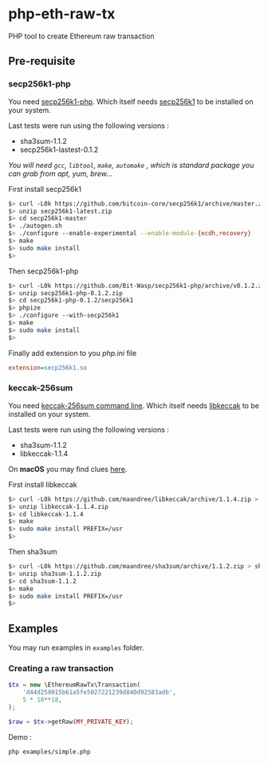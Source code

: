 # php-eth-raw-tx
PHP tool to create Ethereum raw transaction

## Pre-requisite

### secp256k1-php

You need [secp256k1-php](https://github.com/Bit-Wasp/secp256k1-php).
Which itself needs [secp256k1](https://github.com/bitcoin-core/secp256k1) to be installed on your system.

Last tests were run using the following versions :
* sha3sum-1.1.2
* secp256k1-lastest-0.1.2

*You will need `gcc`, `libtool`,  `make`, `automake` , which is standard package you can grab from apt, yum, brew...*

First install secp256k1
```bash
$> curl -L0k https://github.com/bitcoin-core/secp256k1/archive/master.zip > secp256k1-latest.zip
$> unzip secp256k1-latest.zip
$> cd secp256k1-master
$> ./autogen.sh
$> ./configure --enable-experimental --enable-module-{ecdh,recovery}
$> make
$> sudo make install
$>
```

Then secp256k1-php
```bash
$> curl -L0k https://github.com/Bit-Wasp/secp256k1-php/archive/v0.1.2.zip > secp256k1-php-0.1.2.zip
$> unzip secp256k1-php-0.1.2.zip
$> cd secp256k1-php-0.1.2/secp256k1
$> phpize
$> ./configure --with-secp256k1
$> make
$> sudo make install
$>
```

Finally add extension to you *php.ini* file

```ini
extension=secp256k1.so
```



### keccak-256sum

You need [keccak-256sum command line](https://github.com/maandree/sha3sum).
Which itself needs [libkeccak](https://github.com/maandree/libkeccak) to be installed on your system.

Last tests were run using the following versions :
* sha3sum-1.1.2
* libkeccak-1.1.4

On **macOS** you may find clues [here](https://github.com/maandree/libkeccak/issues/7).

First install libkeccak
```bash
$> curl -L0k https://github.com/maandree/libkeccak/archive/1.1.4.zip > libkeccak-1.1.4.zip
$> unzip libkeccak-1.1.4.zip
$> cd libkeccak-1.1.4
$> make
$> sudo make install PREFIX=/usr
$>
```

Then sha3sum
```bash
$> curl -L0k https://github.com/maandree/sha3sum/archive/1.1.2.zip > sha3sum-1.1.2.zip
$> unzip sha3sum-1.1.2.zip
$> cd sha3sum-1.1.2
$> make
$> sudo make install PREFIX=/usr
$>
```

## Examples

You may run examples in `examples` folder.

### Creating a raw transaction

```php
$tx = new \EthereumRawTx\Transaction(
    'd44d259015b61a5fe5027221239d840d92583adb',
    5 * 10**18,
);

$raw = $tx->getRaw(MY_PRIVATE_KEY);
```

Demo :
```bash
php examples/simple.php
```